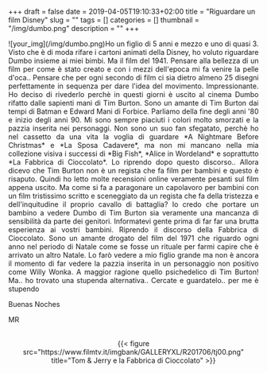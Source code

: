 +++
draft = false
date = 2019-04-05T19:10:33+02:00
title = "Riguardare un film Disney"
slug = ""
tags = []
categories = []
thumbnail = "/img/dumbo.png"
description = ""
+++
<DIV  style="float:left;">![your_img](/img/dumbo.png)</DIV>
<DIV align="justify">
Ho un figlio di 5 anni e mezzo e uno di quasi 3. Visto che è di moda rifare i cartoni animati della Disney, ho voluto riguardare Dumbo insieme ai miei bimbi. Ma il film del 1941. Pensare alla bellezza di un film per come è stato creato e con i mezzi dell'epoca mi fa venire la pelle d'oca.. Pensare che per ogni secondo di film ci sia dietro almeno 25 disegni perfettamente in sequenza per dare l'idea del movimento. Impressionante. Ho deciso di rivederlo perchè in questi giorni è uscito al cinema Dumbo rifatto dalle sapienti mani di Tim Burton. Sono un amante di Tim Burton dai tempi di Batman e Edward Mani di Forbice. Parliamo della fine degli anni '80 e inizio degli anni 90. Mi sono sempre piaciuti i colori molto smorzati e la pazzia inserita nei personaggi. Non sono un suo fan sfegatato, perchè ho nel cassetto da una vita la voglia di guardare *A Nightmare Before Christmas* e *La Sposa Cadavere*, ma non mi mancano nella mia collezione visiva i successi di *Big Fish*, *Alice in Wordeland* e soprattutto *La Fabbrica di Cioccolato*. Lo riprendo dopo questo discorso.. Allora dicevo che Tim Burton non è un regista che fa film per bambini e questo è risaputo. Quindi ho letto molte recensioni online veramente pesanti sul film appena uscito. Ma come si fa a paragonare un capolavoro per bambini con un film tristissimo scritto e sceneggiato da un regista che fa della tristezza e dell'inquitudine il proprio cavallo di battaglia? Io credo che portare un bambino a vedere Dumbo di Tim Burton sia veramente una mancanza di sensibilità da parte dei genitori. Informatevi gente prima di far far una brutta esperienza ai vostri bambini. Riprendo il discorso della Fabbrica di Cioccolato. Sono un amante drogato del film del 1971 che riguardo ogni anno nel periodo di Natale come se fosse un rituale per farmi capire che è arrivato un altro Natale. Lo farò vedere a mio figlio grande ma non è ancora il momento di far vedere la pazzia inserita in un personaggio non positivo come Willy Wonka. A maggior ragione quello psichedelico di Tim Burton! Ma.. ho trovato una stupenda alternativa..
Cercate e guardatelo.. per me è stupendo

Buenas Noches

MR

<br>
<center>
{{< figure src="https://www.filmtv.it/imgbank/GALLERYXL/R201706/tj00.png" title="Tom & Jerry e la Fabbrica di Cioccolato" >}}
</center>
